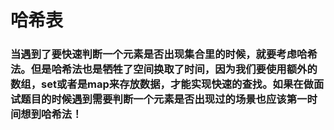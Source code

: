 # 哈希表
### 当遇到了要快速判断一个元素是否出现集合里的时候，就要考虑哈希法。但是哈希法也是牺牲了空间换取了时间，因为我们要使用额外的数组，set或者是map来存放数据，才能实现快速的查找。如果在做面试题目的时候遇到需要判断一个元素是否出现过的场景也应该第一时间想到哈希法！
